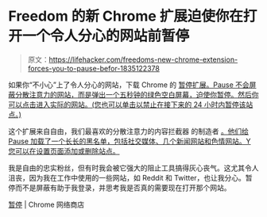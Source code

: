 # Freedom 的新 Chrome 扩展迫使你在打开一个令人分心的网站前暂停

> 原文：<https://lifehacker.com/freedoms-new-chrome-extension-forces-you-to-pause-befor-1835122378>

如果你“不小心”上了令人分心的网站，下载 Chrome 的 [暂停扩展。Pause 不会屏蔽分散注意力的网站，而是弹出一个五秒钟的绿色空白屏幕，迫使你暂停。然后你可以点击进入实际的网站。(您也可以单击以禁止在接下来的 24 小时内暂停该站点。)](https://chrome.google.com/webstore/detail/pause/ljfdccdjpfjpfjbpdiihanpodilolofh) 



这个扩展来自自由，我们最喜欢的分散注意力的内容拦截器 的制造者 [。他们给 Pause 加载了一个长长的黑名单，包括社交媒体、几个新闻网站和色情网站。Y 您可以在设置页面添加或删除站点。](https://lifehacker.com/freedom-blocks-distractions-in-sync-across-every-device-1747878326)

我是自由的忠实粉丝，但有时我会被它强大的阻止工具搞得灰心丧气。这尤其令人沮丧，因为我在工作中使用的一些网站，如 Reddit 和 Twitter，也让我分心。暂停而不是屏蔽有助于我登录，并思考我是否真的需要现在打开那个网站。

[暂停](https://chrome.google.com/webstore/detail/pause/ljfdccdjpfjpfjbpdiihanpodilolofh) | Chrome 网络商店